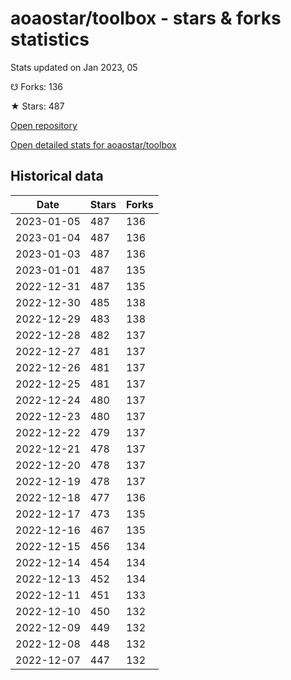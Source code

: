 # aoaostar/toolbox - stars & forks statistics

Stats updated on Jan 2023, 05

☋ Forks: 136

★ Stars: 487

[Open repository](https://github.com/aoaostar/toolbox)

[Open detailed stats for aoaostar/toolbox](https://reviewgithub.com/rep/aoaostar/toolbox)

## Historical data
| Date | Stars | Forks |
|------|-------|-------|
| 2023-01-05 | 487 | 136 | 
| 2023-01-04 | 487 | 136 | 
| 2023-01-03 | 487 | 136 | 
| 2023-01-01 | 487 | 135 | 
| 2022-12-31 | 487 | 135 | 
| 2022-12-30 | 485 | 138 | 
| 2022-12-29 | 483 | 138 | 
| 2022-12-28 | 482 | 137 | 
| 2022-12-27 | 481 | 137 | 
| 2022-12-26 | 481 | 137 | 
| 2022-12-25 | 481 | 137 | 
| 2022-12-24 | 480 | 137 | 
| 2022-12-23 | 480 | 137 | 
| 2022-12-22 | 479 | 137 | 
| 2022-12-21 | 478 | 137 | 
| 2022-12-20 | 478 | 137 | 
| 2022-12-19 | 478 | 137 | 
| 2022-12-18 | 477 | 136 | 
| 2022-12-17 | 473 | 135 | 
| 2022-12-16 | 467 | 135 | 
| 2022-12-15 | 456 | 134 | 
| 2022-12-14 | 454 | 134 | 
| 2022-12-13 | 452 | 134 | 
| 2022-12-11 | 451 | 133 | 
| 2022-12-10 | 450 | 132 | 
| 2022-12-09 | 449 | 132 | 
| 2022-12-08 | 448 | 132 | 
| 2022-12-07 | 447 | 132 | 


